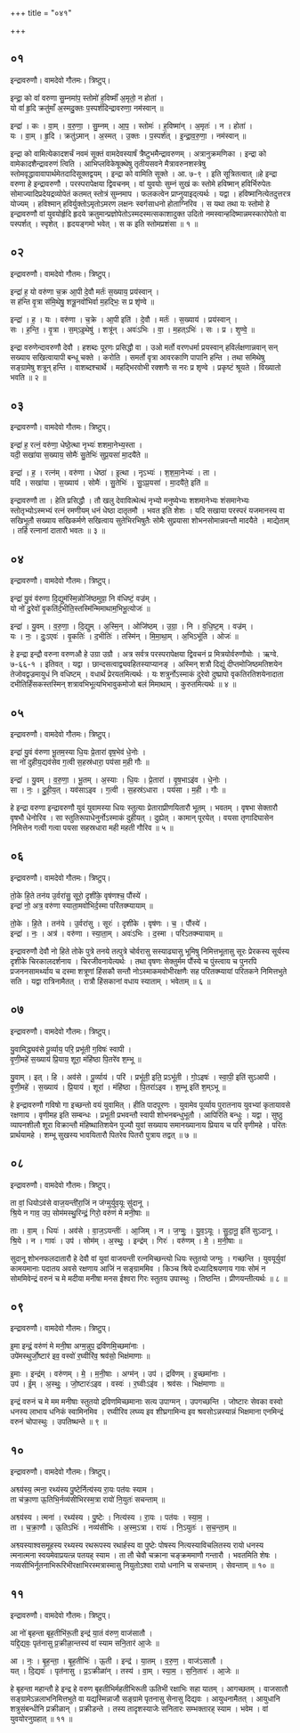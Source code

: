 +++
title = "०४१"

+++


## ०१
इन्द्रावरुणौ। वामदेवो गौतमः। त्रिष्टुप्।

इन्द्रा॒ को वां॑ वरुणा सु॒म्नमा॑प॒ स्तोमो॑ ह॒विष्माँ॑ अ॒मृतो॒ न होता॑ ।  
यो वां॑ हृ॒दि क्रतु॑माँ अ॒स्मदु॒क्तः प॒स्पर्श॑दिन्द्रावरुणा॒ नम॑स्वान् ॥

इन्द्रा॑ । कः । वा॒म् । व॒रु॒णा॒ । सु॒म्नम् । आ॒प॒ । स्तोमः॑ । ह॒विष्मा॑न् । अ॒मृतः॑ । न । होता॑ ।  
यः । वा॒म् । हृ॒दि । क्रतु॑ऽमान् । अ॒स्मत् । उ॒क्तः । प॒स्पर्श॑त् । इ॒न्द्रा॒व॒रु॒णा॒ । नम॑स्वान् ॥

इन्द्रा को वामित्येकादशर्चं नवमं सूक्तं वामदेवस्यार्षं त्रैष्टुभमैन्द्रावरुणम् । अत्रानुक्रमणिका । इन्द्रा को वामेकादशैन्द्रावरुणं त्विति । आभिप्लविकेषूक्थेषु तृतीयसवने मैत्रावरुनशस्त्रेषु स्तोमवृद्धावावापार्थमेतदादिसूक्तद्वयम् । इन्द्रा को वामिति सूक्ते । आ. ७-९ । इति सूत्रितत्वात् ॥हे इन्द्रा वरुणा हे इन्द्रावरुणौ । परस्परापेक्षया द्विवचनम् । वां युवयोः सुम्नं सुखं कः स्तोमे हविष्मान् हविर्भिरुपेतः सोमाज्यादिप्रदेयद्रव्योपेतं कतमत् स्तोत्रं सुम्नमाप । फलकत्वेन प्राप्नुयाइद्त्यर्थः । यद्वा । हविष्मानित्येतदुत्तरत्र योज्यम् । हविश्मान् हविर्युक्तोऽमृतोऽमरण लक्षनः स्वर्गसाधनो होताग्निरिव । स यथा तथा यः स्तोमो हे इन्द्रावरुणौ वां युवयोर्हृदि हृदये क्रतुमान्प्रज्ञोपेतोऽस्मदस्मत्सकाशादुक्त उदितो नमस्वान्हदिष्मान्नमस्कारोपेतो वा पस्पर्शत् । स्पृशेत् । हृदयङ्गमो भवेत् । स क इति स्तोमप्रशंसा ॥ १ ॥

## ०२
इन्द्रावरुणौ। वामदेवो गौतमः। त्रिष्टुप्।

इन्द्रा॑ ह॒ यो वरु॑णा च॒क्र आ॒पी दे॒वौ मर्तः॑ स॒ख्याय॒ प्रय॑स्वान् ।  
स ह॑न्ति वृ॒त्रा स॑मि॒थेषु॒ शत्रू॒नवो॑भिर्वा म॒हद्भिः॒ स प्र शृ॑ण्वे ॥

इन्द्रा॑ । ह॒ । यः । वरु॑णा । च॒क्रे । आ॒पी इति॑ । दे॒वौ । मर्तः॑ । स॒ख्याय॑ । प्रय॑स्वान् ।  
सः । ह॒न्ति॒ । वृ॒त्रा । स॒म्ऽइ॒थेषु॑ । शत्रू॑न् । अवः॑ऽभिः । वा॒ । म॒हत्ऽभिः॑ । सः । प्र । शृ॒ण्वे॒ ॥

इन्द्रा वरुणेन्दावरुणौ देवौ । हशब्दः पूरणः प्रसिद्धौ वा । उओ मर्तो वरणधर्मा प्रयस्वान् हविर्लक्षणान्नवान् सन् सख्याय सखित्वायापी बन्धू चक्ते । करोति । समर्तो वृत्रा आवरकाणि पापानि हन्ति । तथा समिथेषु सङ्ग्रामेषु शत्रून् हन्ति । वाशब्दश्चार्थे । महद्भिरवोभी रक्शणैः स नरः प्र शृण्वे । प्रकृष्टं श्रूयते । विख्यातो भवति ॥ २ ॥

## ०३
इन्द्रावरुणौ। वामदेवो गौतमः। त्रिष्टुप्।

इन्द्रा॑ ह॒ रत्नं॒ वरु॑णा॒ धेष्ठे॒त्था नृभ्यः॑ शशमा॒नेभ्य॒स्ता ।  
यदी॒ सखा॑या स॒ख्याय॒ सोमैः॑ सु॒तेभिः॑ सुप्र॒यसा॑ मा॒दयै॑ते ॥

इन्द्रा॑ । ह॒ । रत्न॑म् । वरु॑णा । धेष्ठा॑ । इ॒त्था । नृऽभ्यः॑ । श॒श॒मा॒नेभ्यः॑ । ता ।  
यदि॑ । सखा॑या । स॒ख्याय॑ । सोमैः॑ । सु॒तेभिः॑ । सु॒ऽप्र॒यसा॑ । मा॒दयै॑ते॒ इति॑ ॥

इन्द्रावरुणौ ता । हेति प्रसिद्धौ । तौ खलु देवावित्थेत्थं नृभ्यो मनुष्येभ्यः शशमानेभ्यः शंसमानेभ्यः स्तोतृभ्योऽस्मभ्यं रत्नं रमणीयम् धनं धेष्ठा दातृतमौ । भवत इति शेशः । यदि सखाया परस्परं यजमानस्य वा सखिभूतौ सख्याय सखिकर्मणे सखित्वाय सुतेभिरभिषुतैः सोमैः सुप्रयासा शोभनसोमान्नवन्तौ मादयैते । माद्येताम् । तर्हि रत्नानां दातारौ भवतः ॥ ३ ॥

## ०४
इन्द्रावरुणौ। वामदेवो गौतमः। त्रिष्टुप्।

इन्द्रा॑ यु॒वं व॑रुणा दि॒द्युम॑स्मि॒न्नोजि॑ष्ठमुग्रा॒ नि व॑धिष्टं॒ वज्र॑म् ।  
यो नो॑ दु॒रेवो॑ वृ॒कति॑र्द॒भीति॒स्तस्मि॑न्मिमाथाम॒भिभू॒त्योजः॑ ॥

इन्द्रा॑ । यु॒वम् । व॒रु॒णा॒ । दि॒द्युम् । अ॒स्मि॒न् । ओजि॑ष्ठम् । उ॒ग्रा॒ । नि । व॒धि॒ष्ट॒म् । वज्र॑म् ।  
यः । नः॒ । दुः॒ऽएवः॑ । वृ॒कतिः॑ । द॒भीतिः॑ । तस्मि॑न् । मि॒मा॒था॒म् । अ॒भिऽभू॑ति । ओजः॑ ॥

हे इन्द्रा इन्द्रौ वरुना वरुणऔ हे उग्रा उग्रौ । अत्र सर्वत्र परस्परापेक्षया द्विवचनं प्र मित्रयोर्वरुणौयोः । ऋग्वे. ७-६६-१ । इतिवत् । यद्वा । छान्दसत्वाद्व्यवहितस्याप्यानङ् । अस्मिन् शत्रौ दिद्युं दीप्तमोजिष्ठमतिशयेन तेजोवद्वज्रमायुधं नि वधिष्टम् । वधार्थं प्रेरयतमित्यर्थः । यः शत्रुर्नोऽस्माकं दुरेवो दुष्प्रापो वृकतिरतिशयेनादाता दभीतिर्हिंसकस्तस्मिन् शत्रावभिभूत्यभिभावुकमोजो बलं मिमाथाम् । कुरुतमित्यर्थः ॥ ४ ॥

## ०५
इन्द्रावरुणौ। वामदेवो गौतमः। त्रिष्टुप्।

इन्द्रा॑ यु॒वं व॑रुणा भू॒तम॒स्या धि॒यः प्रे॒तारा॑ वृष॒भेव॑ धे॒नोः ।  
सा नो॑ दुहीय॒द्यव॑सेव ग॒त्वी स॒हस्र॑धारा॒ पय॑सा म॒ही गौः ॥

इन्द्रा॑ । यु॒वम् । व॒रु॒णा॒ । भू॒तम् । अ॒स्याः । धि॒यः । प्रे॒तारा॑ । वृ॒ष॒भाऽइ॑व । धे॒नोः ।  
सा । नः॒ । दु॒ही॒य॒त् । यव॑साऽइव । ग॒त्वी । स॒हस्र॑ऽधारा । पय॑सा । म॒ही । गौः ॥

हे इन्द्रा वरुणा इन्द्रावरुणौ युवं युवामस्या धियः स्तुत्याः प्रेताराप्रीणयितारौ भूतम् । भवतम् । वृषभा सेक्तारौ वृषभौ धेनोरिव । सा स्तुतिरूपाधेनुर्नोऽस्माकं दुहीयत् । दुह्येत् । कामान् पूरयेत् । वयसा तृणादिघासेन निमित्तेन गत्वी गत्वा पयसा सहस्रधारा मही महती गौरिव ॥ ५ ॥

## ०६
इन्द्रावरुणौ। वामदेवो गौतमः। त्रिष्टुप्।

तो॒के हि॒ते तन॑य उ॒र्वरा॑सु॒ सूरो॒ दृशी॑के॒ वृष॑णश्च॒ पौंस्ये॑ ।  
इन्द्रा॑ नो॒ अत्र॒ वरु॑णा स्याता॒मवो॑भिर्द॒स्मा परि॑तक्म्यायाम् ॥

तो॒के । हि॒ते । तन॑ये । उ॒र्वरा॑सु । सूरः॑ । दृशी॑के । वृष॑णः । च॒ । पौंस्ये॑ ।  
इन्द्रा॑ । नः॒ । अत्र॑ । वरु॑णा । स्या॒ता॒म् । अवः॑ऽभिः । द॒स्मा । परि॑ऽतक्म्यायाम् ॥

इन्द्रावरुणौ देवौ नो हिते तोके पुत्रे तनये तत्पुत्रे चोर्वरासु सस्याढ्यासु भूमिषु निमित्तभूतासु सूरः प्रेरकस्य सूर्यस्य दृशीके चिरकालदर्शनाय । चिरजीवनायेत्यर्थः । तथा वृषणः सेक्तुर्मम पौंस्ये च पुंस्त्वाय च पुनरपि प्रजननसामर्थ्याय च दस्मा शत्रूणां हिंसकौ सन्तौ नोऽस्माकमवोभीरक्षणैः सह परितक्म्यायां परितकने निमित्तभुते सति । यद्वा रात्रिनामैतत् । रात्रौ हिंसकानां वधाय स्याताम् । भवेताम् ॥ ६ ॥

## ०७
इन्द्रावरुणौ। वामदेवो गौतमः। त्रिष्टुप्।

यु॒वामिद्ध्यव॑से पू॒र्व्याय॒ परि॒ प्रभू॑ती ग॒विषः॑ स्वापी ।  
वृ॒णी॒महे॑ स॒ख्याय॑ प्रि॒याय॒ शूरा॒ मंहि॑ष्ठा पि॒तरे॑व श॒म्भू ॥

यु॒वाम् । इत् । हि । अव॑से । पू॒र्व्याय॑ । परि॑ । प्रभू॑ती॒ इति॒ प्रऽभू॑ती । गो॒ऽइषः॑ । स्वा॒पी॒ इति॑ सुऽआपी ।  
वृ॒णी॒महे॑ । स॒ख्याय॑ । प्रि॒याय॑ । शूरा॑ । मंहि॑ष्ठा । पि॒तरा॑ऽइव । श॒म्भू इति॑ श॒म्ऽभू ॥

हे इन्द्रावरुणौ गविषो गा इच्छन्तो वयं युवामित् । हीति पादपूरणः । युवामेव पूर्व्याय पुरातनाय युवभ्यां कृतायावसे रक्षणाय । वृणीमह इति सम्बन्धः । प्रभूती प्रभवन्तौ स्वापी शोभनबन्धुभूतौ । आपिरिति बन्धुः । यद्वा । सुष्ठु व्यापनशीलौ शूरा विक्रान्तौ मंहिष्थातिशयेन पूज्यौ युवां सख्याय समानख्यानाय प्रियाय च परि वृणीमहे । परितः प्रार्थयामहे । शम्भू सुखस्य भावयितारौ पितरेव पितरौ पुत्राय तद्वत् ॥ ७ ॥

## ०८
इन्द्रावरुणौ। वामदेवो गौतमः। त्रिष्टुप्।

ता वां॒ धियोऽव॑से वाज॒यन्ती॑रा॒जिं न ज॑ग्मुर्युव॒यूः सु॑दानू ।  
श्रि॒ये न गाव॒ उप॒ सोम॑मस्थु॒रिन्द्रं॒ गिरो॒ वरु॑णं मे मनी॒षाः ॥

ताः । वा॒म् । धियः॑ । अव॑से । वा॒ज॒ऽयन्तीः॑ । आ॒जिम् । न । ज॒ग्मुः॒ । यु॒व॒ऽयूः । सु॒दा॒नू॒ इति॑ सुऽदानू ।  
श्रि॒ये । न । गावः॑ । उप॑ । सोम॑म् । अ॒स्थुः॒ । इन्द्र॑म् । गिरः॑ । वरु॑णम् । मे॒ । म॒नी॒षाः ॥

सुदानू शोभनफलदातारौ हे देवौ वां युवां वाजयन्ती रत्नमिच्छन्त्यो धियः स्तुतयो जग्मुः । गच्छन्ति । युवयूर्युवां कामयमानाः पदातय अवसे रक्षणाय आजिं न सङ्ग्राममिव । किञ्च श्रिये दध्यादिश्रयणाय गावः सोमं न सोममिवेन्द्रं वरुनं च मे मदीया मनीषा मनस ईश्वरा गिरः स्तुतय उपास्थुः । तिष्ठन्ति । प्रीणयन्तीत्यर्थः ॥ ८ ॥

## ०९
इन्द्रावरुणौ। वामदेवो गौतमः। त्रिष्टुप्।

इ॒मा इन्द्रं॒ वरु॑णं मे मनी॒षा अग्म॒न्नुप॒ द्रवि॑णमि॒च्छमा॑नाः ।  
उपे॑मस्थुर्जो॒ष्टार॑ इव॒ वस्वो॑ र॒घ्वीरि॑व॒ श्रव॑सो॒ भिक्ष॑माणाः ॥

इ॒माः । इन्द्र॑म् । वरु॑णम् । मे॒ । म॒नी॒षाः । अग्म॑न् । उप॑ । द्रवि॑णम् । इ॒च्छमा॑नाः ।  
उप॑ । ई॒म् । अ॒स्थुः॒ । जो॒ष्टारः॑ऽइव । वस्वः॑ । र॒घ्वीःऽइ॑व । श्रव॑सः । भिक्ष॑माणाः ॥

इन्द्रं वरुनं च मे मम मनीषाः स्तुतयो द्रविणमिच्छमानाः सत्य उपाग्मन् । उपगच्छन्ति । जोष्टारः सेवका वस्वो धनस्य लाभाय धनिकं स्वामिनमिव । रघ्वीरिव लघ्व्य इव शीघ्रगामिन्य इव श्रवसोऽन्नस्यान्नं भिक्षमाना एनमिन्द्रं वरुनं चोपास्थुः । उपतिष्थन्ते ॥ ९ ॥

## १०
इन्द्रावरुणौ। वामदेवो गौतमः। त्रिष्टुप्।

अश्व्य॑स्य॒ त्मना॒ रथ्य॑स्य पु॒ष्टेर्नित्य॑स्य रा॒यः पत॑यः स्याम ।  
ता च॑क्रा॒णा ऊ॒तिभि॒र्नव्य॑सीभिरस्म॒त्रा रायो॑ नि॒युतः॑ सचन्ताम् ॥

अश्व्य॑स्य । त्मना॑ । रथ्य॑स्य । पु॒ष्टेः । नित्य॑स्य । रा॒यः । पत॑यः । स्या॒म॒ ।  
ता । च॒क्रा॒णौ । ऊ॒तिऽभिः॑ । नव्य॑सीभिः । अ॒स्म॒ऽत्रा । रायः॑ । नि॒ऽयुतः॑ । स॒च॒न्ता॒म् ॥

अश्व्यस्याश्वसमूहस्य रथ्यस्य रथरूपस्य रथार्हस्य वा पुष्टेः पोषस्य नित्यस्याविचलितस्य रायो धनस्य त्मनात्मना स्वयमेवाप्रयत्न्न पतयह् स्याम । ता तौ चेवौ चक्राना चङ्क्रममाणौ गन्तारौ । भवतमिति शेषः । नव्यसीभिर्नूतनाभिरूरिभीरक्षाभिरस्मत्रास्मासु नियुतोऽश्वा रायो धनानि च सचन्ताम् । सेवन्ताम् ॥ १० ॥

## ११
इन्द्रावरुणौ। वामदेवो गौतमः। त्रिष्टुप्।

आ नो॑ बृहन्ता बृह॒तीभि॑रू॒ती इन्द्र॑ या॒तं व॑रुण॒ वाज॑सातौ ।  
यद्दि॒द्यवः॒ पृत॑नासु प्र॒क्रीळा॒न्तस्य॑ वां स्याम सनि॒तार॑ आ॒जेः ॥

आ । नः॒ । बृ॒ह॒न्ता॒ । बृ॒ह॒तीभिः॑ । ऊ॒ती । इन्द्र॑ । या॒तम् । व॒रु॒ण॒ । वाज॑ऽसातौ ।  
यत् । दि॒द्यवः॑ । पृत॑नासु । प्र॒ऽक्रीळा॑न् । तस्य॑ । वा॒म् । स्या॒म॒ । स॒नि॒तारः॑ । आ॒जेः ॥

हे बृहन्ता महान्तौ हे इन्द्र हे वरुण बृहतीभिर्महतीभिरूती ऊतिभी रक्षाभिः सहा यातम् । आगच्छतम् । वाजसातौ सङ्ग्रामेऽन्नलाभनिमित्तभुते वा यद्यस्मिन्नाजौ सङ्ग्रामे पृतनासु सेनासु दिद्यवः । आयुधनामैतत् । आयुधानि शत्रुसंबन्धीनि प्रक्रीळान् । प्रक्रीडन्ते । तस्य तादृशस्याजेः सनितारः सम्भक्तारह् स्याम । भवेम । वां युवयोरनुग्रहात् ॥ ११ ॥